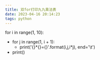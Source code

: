 ```yaml
---
title: 双for打印九九乘法表
date: 2023-04-16 20:14:23
tags: python
---
```

for i in range(1, 10):
+ for j in range(1, i + 1):
	- print('{}\*{}={}'.format(i,j,i\*j), end='\t')
+ print()